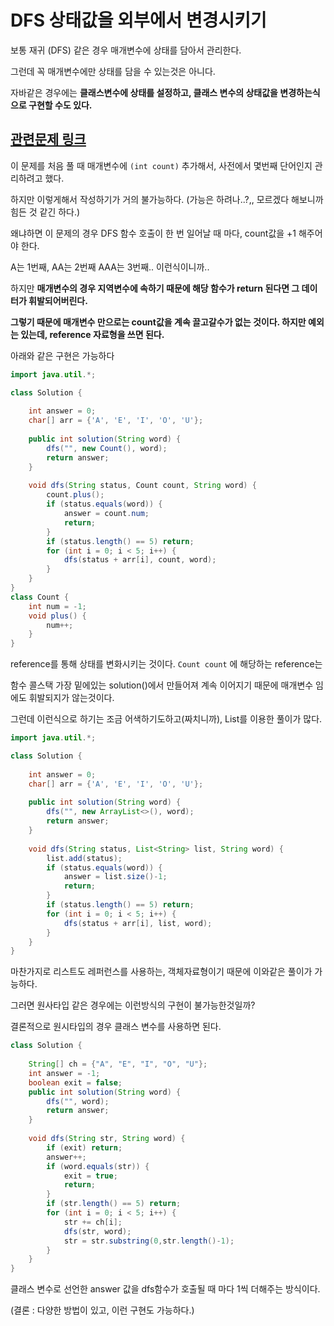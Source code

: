 # DFS 상태값을 외부에서 변경시키기

보통 재귀 (DFS) 같은 경우 매개변수에 상태를 담아서 관리한다.

그런데 꼭 매개변수에만 상태를 담을 수 있는것은 아니다.

자바같은 경우에는 **클래스변수에 상태를 설정하고, 클래스 변수의 상태값을 변경하는식으로 구현할 수도 있다.**

##  [관련문제 링크](https://school.programmers.co.kr/learn/courses/30/lessons/84512)

이 문제를 처음 풀 때 매개변수에 `(int count)` 추가해서, 사전에서 몇번째 단어인지 관리하려고 했다.

하지만 이렇게해서 작성하기가 거의 불가능하다. (가능은 하려나..?,, 모르겠다 해보니까 힘든 것 같긴 하다.)

왜냐하면 이 문제의 경우 DFS 함수 호출이 한 번 일어날 때 마다, count값을 +1 해주어야 한다. 

A는 1번째, AA는 2번째 AAA는 3번째.. 이런식이니까.. 

하지만 **매개변수의 경우 지역변수에 속하기 때문에 해당 함수가 return 된다면 그 데이터가 휘발되어버린다.**

**그렇기 때문에 매개변수 만으로는 count값을 계속 끌고갈수가 없는 것이다. 하지만 예외는 있는데, reference 자료형을 쓰면 된다.**

아래와 같은 구현은 가능하다

```java
import java.util.*;

class Solution {
    
    int answer = 0;
    char[] arr = {'A', 'E', 'I', 'O', 'U'};
    
    public int solution(String word) {
        dfs("", new Count(), word);
        return answer;
    }
    
    void dfs(String status, Count count, String word) {
        count.plus();
        if (status.equals(word)) {
            answer = count.num;
            return;
        }
        if (status.length() == 5) return;
        for (int i = 0; i < 5; i++) {
            dfs(status + arr[i], count, word);
        }
    }
}
class Count {
    int num = -1;
    void plus() {
        num++;
    }
}
```

reference를 통해 상태를 변화시키는 것이다. `Count count` 에 해당하는 reference는 

함수 콜스택 가장 밑에있는 solution()에서 만들어져 계속 이어지기 때문에 매개변수 임에도 휘발되지가 않는것이다. 

그런데 이런식으로 하기는 조금 어색하기도하고(짜치니까), List를 이용한 풀이가 많다. 

```java
import java.util.*;

class Solution {
    
    int answer = 0;
    char[] arr = {'A', 'E', 'I', 'O', 'U'};
    
    public int solution(String word) {
        dfs("", new ArrayList<>(), word);
        return answer;
    }
    
    void dfs(String status, List<String> list, String word) {
        list.add(status);
        if (status.equals(word)) {
            answer = list.size()-1;
            return;
        }
        if (status.length() == 5) return;
        for (int i = 0; i < 5; i++) {
            dfs(status + arr[i], list, word);
        }
    }
}
```

마찬가지로 리스트도 레퍼런스를 사용하는, 객체자료형이기 때문에 이와같은 풀이가 가능하다.

그러면 원사타입 같은 경우에는 이런방식의 구현이 불가능한것일까?

결론적으로 원시타입의 경우 클래스 변수를 사용하면 된다.

```java
class Solution {
    
    String[] ch = {"A", "E", "I", "O", "U"};
    int answer = -1;
    boolean exit = false;
    public int solution(String word) {
        dfs("", word);
        return answer;
    }
    
    void dfs(String str, String word) {
        if (exit) return;
        answer++;
        if (word.equals(str)) {
            exit = true;
            return;
        }
        if (str.length() == 5) return;
        for (int i = 0; i < 5; i++) {
            str += ch[i];
            dfs(str, word);
            str = str.substring(0,str.length()-1);
        }
    }
}
```

클래스 변수로 선언한 answer 값을 dfs함수가 호출될 때 마다 1씩 더해주는 방식이다. 

(결론 : 다양한 방법이 있고, 이런 구현도 가능하다.)
